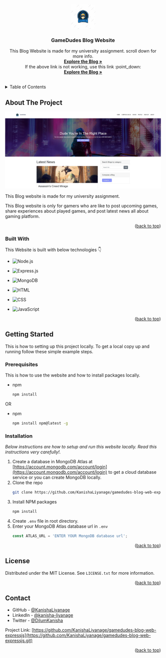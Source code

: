 <a name="readme-top"></a>

<!-- PROJECT LOGO -->
<br />
<div align="center">
  
  <img src="images/logo.jpg" alt="Logo" width="80" height="80">


  <h3 align="center">GameDudes Blog Website</h3>

  <p align="center">
    This Blog Website is made for my university assignment. scroll down for more info.
    <br />
    <a href="https://gamedudes.herokuapp.com/"><strong>Explore the Blog »</strong></a>
    <br />
    If the above link is not working, use this link :point_down:
    <br />
    <a href="https://gamedudes-blog-website.onrender.com"><strong>Explore the Blog »</strong></a>
    <br />
    <br />
  </p>
</div>


<!-- TABLE OF CONTENTS -->
<details>
  <summary>Table of Contents</summary>
  <ol>
    <li>
      <a href="#about-the-project">About The Project</a>
      <ul>
        <li><a href="#built-with">Built With</a></li>
      </ul>
    </li>
    <li>
      <a href="#getting-started">Getting Started</a>
      <ul>
        <li><a href="#prerequisites">Prerequisites</a></li>
        <li><a href="#installation">Installation</a></li>
      </ul>
    </li>
    <li><a href="#license">License</a></li>
    <li><a href="#contact">Contact</a></li>
  </ol>
</details>



<!-- ABOUT THE PROJECT -->
## About The Project

[![Product Name Screen Shot][product-screenshot]](https://example.com)

This Blog website is made for my university assignment.

This Blog website is only for gamers who are like to post upcoming games, share experiences about played games, and post latest news all about gaming platform.

<p align="right">(<a href="#readme-top">back to top</a>)</p>


### Built With

This Website is built with below technologies :point_down:

* ![Node.js][Node.js]

* ![Express.js][Express.js]

* ![MongoDB][MongoDB]

* ![HTML][HTML]

* ![CSS][CSS]

* ![JavaScript][JavaScript]

<p align="right">(<a href="#readme-top">back to top</a>)</p>


<!-- GETTING STARTED -->
## Getting Started

This is how to setting up this project locally.
To get a local copy up and running follow these simple example steps.

### Prerequisites

This is how to use the website and how to install packages locally.
* npm
  ```sh
  npm install
  ```
OR
* npm
  ```sh
  npm install npm@latest -g
  ```

### Installation

_Below instructions are how to setup and run this website lacally. Read this instructions very carefully!._

1. Create a database in MongoDB Atlas at [https://account.mongodb.com/account/login](https://account.mongodb.com/account/login) to get a cloud database service
   or you can create MongoDB locally.
2. Clone the repo
   ```sh
   git clone https://github.com/KanishaLiyanage/gamedudes-blog-web-expressjs.git
   ```
3. Install NPM packages
   ```sh
   npm install
   ```
4. Create `.env` file in root directory.
5. Enter your MongoDB Atlas database url in `.env`
   ```js
   const ATLAS_URL = 'ENTER YOUR MongoDB database url';
   ```

<p align="right">(<a href="#readme-top">back to top</a>)</p>


<!-- LICENSE -->
## License

Distributed under the MIT License. See `LICENSE.txt` for more information.

<p align="right">(<a href="#readme-top">back to top</a>)</p>


<!-- CONTACT -->
## Contact

* GitHub - [@KanishaLiyanage](https://github.com/KanishaLiyanage)
* LinkedIn - [@kanisha-liyanage](https://www.linkedin.com/in/kanisha-liyanage)
* Twitter - [@DilumKanisha](https://mobile.twitter.com/DilumKanisha)

Project Link: [https://github.com/KanishaLiyanage/gamedudes-blog-web-expressjs](https://github.com/KanishaLiyanage/gamedudes-blog-web-expressjs.git)

<p align="right">(<a href="#readme-top">back to top</a>)</p>



<!-- MARKDOWN LINKS & IMAGES -->
<!-- https://www.markdownguide.org/basic-syntax/#reference-style-links -->
[product-screenshot]: images/screenshot.png
[Node.js]: https://img.shields.io/badge/Node.js-43853D?style=for-the-badge&logo=node.js&logoColor=white
[Express.js]: https://img.shields.io/badge/express.js-%23404d59.svg?style=for-the-badge&logo=express&logoColor=%2361DAFB
[MongoDB]: https://img.shields.io/badge/MongoDB-4EA94B?style=for-the-badge&logo=mongodb&logoColor=white
[HTML]: https://img.shields.io/badge/HTML5-E34F26?style=for-the-badge&logo=html5&logoColor=white
[CSS]: [https://img.shields.io/badge/HTML5-E34F26?style=for-the-badge&logo=html5&logoColor=white](https://img.shields.io/badge/CSS3-1572B6?style=for-the-badge&logo=css3&logoColor=white)
[JavaScript]: https://img.shields.io/badge/JavaScript-F7DF1E?style=for-the-badge&logo=javascript&logoColor=black
